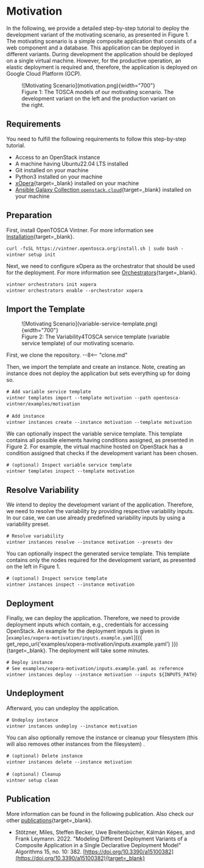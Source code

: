 # Motivation

In the following, we provide a detailed step-by-step tutorial to deploy the development variant of the motivating scenario, as presented in Figure 1.
The motivating scenario is a simple composite application that consists of a web component and a database.
This application can be deployed in different variants.
During development the application should be deployed on a single virtual machine.
However, for the productive operation, an elastic deployment is required and, therefore, the application is deployed on Google Cloud Platform (GCP).

<figure markdown>
  ![Motivating Scenario](motivation.png){width="700"}
  <figcaption>Figure 1: The TOSCA models of our motivating scenario. The development variant on the left and the production variant on the right.</figcaption>
</figure>

## Requirements

You need to fulfill the following requirements to follow this step-by-step tutorial.

- Access to an OpenStack instance
- A machine having Ubuntu22.04 LTS installed
- Git installed on your machine
- Python3 installed on your machine
- [xOpera](https://github.com/xlab-si/xopera-opera){target=_blank} installed on your machine
- [Ansible Galaxy Collection `openstack.cloud`](https://galaxy.ansible.com/openstack/cloud){target=_blank} installed on your machine

## Preparation

First, install OpenTOSCA Vintner.
For more information see [Installation](../../installation.md){target=_blank}.

```shell linenums="1"
curl -fsSL https://vintner.opentosca.org/install.sh | sudo bash -
vintner setup init
```

Next, we need to configure xOpera as the orchestrator that should be used for the deployment.
For more information see [Orchestrators](../../orchestrators.md){target=_blank}.

```shell linenums="1"
vintner orchestrators init xopera
vintner orchestrators enable --orchestrator xopera
```

## Import the Template

<figure markdown>
  ![Motivating Scenario](variable-service-template.png){width="700"}
  <figcaption>Figure 2: The Variability4TOSCA service template (variable service template) of our motivating scenario.</figcaption>
</figure>

First, we clone the repository.
--8<-- "clone.md"

Then, we import the template and create an instance.
Note, creating an instance does not deploy the application but sets everything up for doing so.

```shell linenums="1"
# Add variable service template
vintner templates import --template motivation --path opentosca-vintner/examples/motivation

# Add instance
vintner instances create --instance motivation --template motivation
```

We can optionally inspect the variable service template.
This template contains all possible elements having conditions assigned, as presented in Figure 2.
For example, the virtual machine hosted on OpenStack has a condition assigned that checks if the development variant has been chosen.

```shell linenums="1"
# (optional) Inspect variable service template
vintner templates inspect --template motivation
```


## Resolve Variability

We intend to deploy the development variant of the application.
Therefore, we need to resolve the variability by providing respective variability inputs.
In our case, we can use already predefined variability inputs by using a variability preset.

```shell linenums="1"
# Resolve variability
vintner instances resolve --instance motivation --presets dev
```

You can optionally inspect the generated service template. 
This template contains only the nodes required for the development variant, as presented on the left in Figure 1.

```shell linenums="1"
# (optional) Inspect service template
vintner instances inspect --instance motivation
```


## Deployment

Finally, we can deploy the application.
Therefore, we need to provide deployment inputs which contain, e.g., credentials for accessing OpenStack.
An example for the deployment inputs is given in [`examples/xopera-motivation/inputs.example.yaml`]({{ get_repo_url('examples/xopera-motivation/inputs.example.yaml') }}){target=_blank}.
The deployment will take some minutes.

```shell linenums="1"
# Deploy instance
# See examples/xopera-motivation/inputs.example.yaml as reference
vintner instances deploy --instance motivation --inputs ${INPUTS_PATH}
```

## Undeployment

Afterward, you can undeploy the application.

```shell linenums="1"
# Undeploy instance
vintner instances undeploy --instance motivation
```

You can also optionally remove the instance or cleanup your filesystem (this will also removes other instances from the filesystem)
.
```shell linenums="1"
# (optional) Delete instance
vintner instances delete --instance motivation

# (optional) Cleanup 
vintner setup clean
```

## Publication

More information can be found in the following publication.
Also check our other [publications](../../publications.md){target=_blank}.

- Stötzner, Miles, Steffen Becker, Uwe Breitenbücher, Kálmán Képes, and Frank Leymann. 2022. "Modeling Different Deployment Variants of a Composite Application in a Single Declarative Deployment Model" Algorithms 15, no. 10: 382. [https://doi.org/10.3390/a15100382](https://doi.org/10.3390/a15100382){target=_blank}
